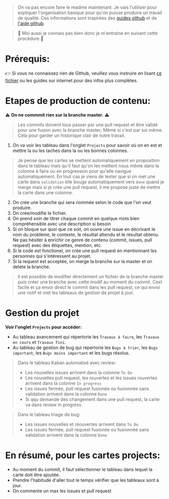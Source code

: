 > On va pas encore faire le readme maintenant. Je vais l'utiliser pour expliquer l'organisation basique pour qu'on puisse produire un travail de qualité. Ces informations sont inspirées des [guides github](https://guides.github.com/) et de [l'aide github](https://help.github.com/en).

> :hammer: Moi aussi je connais pas bien donc je m'entraine en suivant cette procédure :slightly_smiling_face:

# Prérequis:

:point_right: Si vous ne connaissez rien de Github, veuillez vous instruire en lisant [ce fichier](https://drive.google.com/open?id=1gvOVPevHNjXMufL_EpnSRNU-TSSCz56bsf2Nkz90PwE) ou les guides sur internet pour des infos plus complètes.

# Etapes de production de contenu:
:warning: **On ne commmit rien sur la branche master.** :warning: 

> Les commits doivent tous passer par une pull request et être validé pour une fusion avec la branche master; Même si c'est par soi même. Cela pour garder un historique clair de notre travail.

1. On va voir les tableau dans l'onglet `Projects` pour savoir où on en est et mettre la ou les taches dans la ou les bonnes colonnes. 
> Je pense que les cartes se mettent automatiquement en proposition dans le tableau mais qu'il faut qu'on les mettent nous même dans la colonne à faire ou en progression pour qu'elle navigue automatiquement. En tout cas je viens de tester que si on met une carte dans `validation` elle bouge automatiquement vers `done` quand je merge mais si je crée une pull request, il me propose juste de mettre la carte dans une colonne. 
2. On crée une branche qui sera nommée selon le code que l'on veut produire.
2. On crée/modifie le fichier.
3. On prend soin de titrer chaque commit en quelque mots bien compréhensible avec une description si besoin
4. Si on bloque sur quoi que ce soit, on ouvre une issue en décrivant le nom du problème, le contexte, le résultat attendu et le résultat obtenu. Ne pas hésiter à enrichir ce genre de contenu (commit, issues, pull request) avec des étiquettes, mention, etc.
5. Si le code est fonctionel, on crée une pull request en mentionnant les personnes qui s'intéressent au projet.
6. Si la request est acceptée, on merge la branche sur la master et on delete la branche.
> Il est possible de modifier directement un fichier de la branche master puis créer une branche avec cette modif au moment du commit. Cest facile et ça envoi direct le commit dans les pull request, ce qui envoi une notif et met les tableaux de gestion de projet à jour.
# Gestion du projet
**Voir l'onglet `Projects` pour accéder:**
* Au tableau avancement qui répertorie les `Travaux à faire`, les `Travaux en cours` et `Travaux fini`.
* Au tableau de gestion de bug qui répertorie les `Bugs à trier`, les `Bugs important`, les `Bugs moins important` et les bugs résolus.
> Dans le tableau Kaban automatisé avec review:
> * Les nouvelles issues arrivent dans la colonne `To Do` 
> * Les nouvelles pull request, les rouvertes et les issues rouvertes arrivent dans la colonne `In progress` 
> * Les issues fermée, pull request fusionée ou fusionnée sans validation arrivent dans la colonne `Done`
> * Si qqu demande des changement dans une pull request, la carte va dans review in progress

> Dans le tableau triage de bug:
> * Les issues nouvelles et réouvertes arrivent dans `To Do`
> * Les issues fermée, pull request fusionée ou fusionnée sans validation arrivent dans la colonne `Done`
# En résumé, pour les cartes projects:
* Au moment du commit, il faut sélectionner le tableau dans lequel la carte doit être ajoutée.
* Prendre l'habitude d'aller tout le temps vérifier que les tableaux sont à jour. 
* On commente un max les issues et pull request
